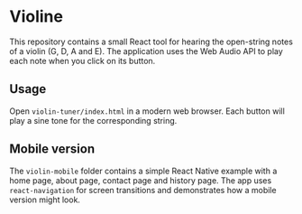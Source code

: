# Violine

This repository contains a small React tool for hearing the open-string notes of a violin (G, D, A and E). The application uses the Web Audio API to play each note when you click on its button.

## Usage

Open `violin-tuner/index.html` in a modern web browser. Each button will play a sine tone for the corresponding string.

## Mobile version

The `violin-mobile` folder contains a simple React Native example with a home page, about page, contact page and history page. The app uses `react-navigation` for screen transitions and demonstrates how a mobile version might look.

